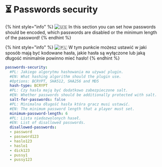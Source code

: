 # ⏳ Passwords security

{% hint style="info" %}
<img src="https://twemoji.maxcdn.com/2/svg/1f1fa-1f1f8.svg" alt="🇺🇸" data-size="line"> In this section you can set how passwords should be encoded, which passwords are disabled or the minimum length of the password!
{% endhint %}

{% hint style="info" %}
<img src="https://twemoji.maxcdn.com/2/svg/1f1f5-1f1f1.svg" alt="🇵🇱" data-size="line"> W tym punkcie możesz ustawić w jaki sposób mają być kodowane hasła, jakie hasła są wyłączone lub jaką długość minimalnie powinno mieć hasło!
{% endhint %}

```yaml
passwords-security:
  #PL: Jakiego algorytmu hashowania ma używać plugin.
  #EN: What hashing algorithm should the plugin use.
  #Options: BCRYPT, SHA512, SHA256 and MD5
  hash-type: BCRYPT
  #PL: Czy hasła mają być dodatkowo zabezpieczone salt.
  #EN: Whether passwords should be additionally protected with salt.
  salt-for-passwords: false
  #PL: Minimalna długość hasła która gracz musi ustawić.
  #EN: The minimum password length that a player must set.
  minimum-password-length: 6
  #PL: Lista niedozwolonych haseł.
  #EN: List of disallowed passwords.
  disallowed-passwords:
  - password
  - password123
  - haslo123
  - haslo1
  - dick123
  - pussy1
  - pussy123
```
